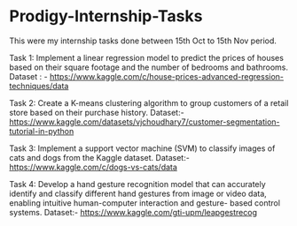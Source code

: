 # Prodigy-Internship-Tasks
This were my internship tasks done between 15th Oct to 15th Nov period.

Task 1: Implement a linear regression model to predict the prices of houses based on their square footage and the number of bedrooms and bathrooms.
Dataset : - https://www.kaggle.com/c/house-prices-advanced-regression-techniques/data

Task 2: Create a K-means clustering algorithm to group customers of a retail store based on their purchase history.
Dataset:- https://www.kaggle.com/datasets/vjchoudhary7/customer-segmentation-tutorial-in-python

Task 3: Implement a support vector machine (SVM) to classify images of cats and dogs from the Kaggle dataset.
Dataset:- https://www.kaggle.com/c/dogs-vs-cats/data

Task 4: Develop a hand gesture recognition model that can accurately identify and classify different hand gestures from image or video data, enabling intuitive human-computer interaction and gesture- based control systems.
Dataset:- https://www.kaggle.com/gti-upm/leapgestrecog
